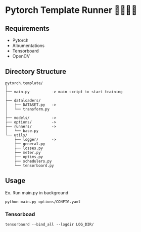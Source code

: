 # Pytorch Template Runner 🏃‍♂️🏃‍♀️

## Requirements
- Pytorch
- Albumentations
- Tensorboard
- OpenCV

## Directory Structure
```
pytorch.template/
│
├── main.py          -> main script to start training
│
├── dataloaders/ 
│   ├── DATASET.py   ->
│   └── transform.py
│
├── models/          ->
├── options/         ->
├── runners/         ->
│   └── base.py
└── utils/ 
    ├── logger/      ->
    ├── general.py
    ├── losses.py
    ├── meter.py
    ├── optims.py
    ├── schedulers.py
    └── tensorboard.py
```

## Usage
Ex. Run main.py in background
```
python main.py options/CONFIG.yaml
```

### Tensorboad
```
tensorbaord --bind_all --logdir LOG_DIR/
```
